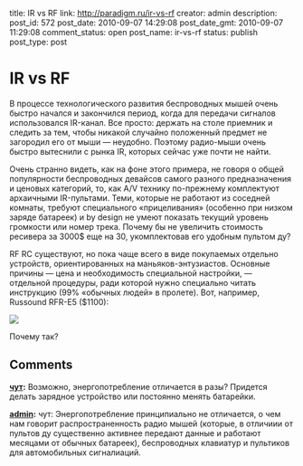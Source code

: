 title: IR vs RF
link: http://paradigm.ru/ir-vs-rf
creator: admin
description: 
post_id: 572
post_date: 2010-09-07 14:29:08
post_date_gmt: 2010-09-07 11:29:08
comment_status: open
post_name: ir-vs-rf
status: publish
post_type: post

# IR vs RF

В процессе технологического развития беспроводных мышей очень быстро начался и закончился период, когда для передачи сигналов использовался IR-канал. Все просто: держать на столе приемник и следить за тем, чтобы никакой случайно положенный предмет не загородил его от мыши — неудобно. Поэтому радио-мыши очень быстро вытеснили с рынка IR, которых сейчас уже почти не найти.

Очень странно видеть, как на фоне этого примера, не говоря о общей популярности беспроводных девайсов самого разного предназначения и ценовых категорий, то, как A/V технику по-прежнему комплектуют архаичными IR-пультами. Теми, которые не работают из соседней комнаты, требуют специального «прицеливания» (особенно при низком заряде батареек) и by design не умеют показать текущий уровень громкости или номер трека. Почему бы не увеличить стоимость ресивера за 3000$ еще на 30, укомплектовав его удобным пультом ду?

RF RC существуют, но пока чаще всего в виде покупаемых отдельно устройств, ориентированных на маньяков-энтузиастов. Основные причины — цена и необходимость специальной настройки, — отдельной процедуры, ради которой нужно специально читать инструкцию (99% «обычных людей» в пролете). Вот, например, Russound RFR-E5 ($1100):

![](/;-\)/2010/11/rfre5_remote.jpg)

Почему так?

## Comments

**[чут](#48548 "2010-11-09 17:50:24"):** Возможно, энергопотребление отличается в разы? Придется делать зарядное устройство или постоянно менять батарейки.

**[admin](#48549 "2010-11-09 17:54:48"):** чут: Энергопотребление принципиально не отличается, о чем нам говорит распространенность радио мышей (которые, в отличиии от пультов ду существенно активнее передают данные и работают месяцами от обычных батареек), беспроводных клавиатур и пультиков для автомобильных сигналиаций.

